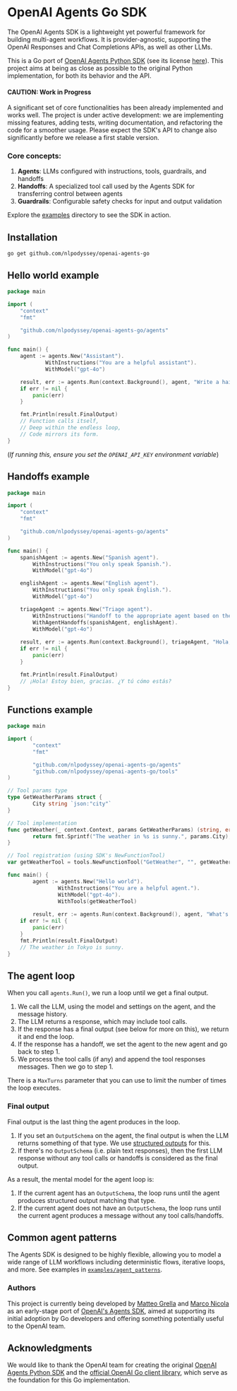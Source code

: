 # OpenAI Agents Go SDK

The OpenAI Agents SDK is a lightweight yet powerful framework for building
multi-agent workflows. It is provider-agnostic, supporting the OpenAI Responses
and Chat Completions APIs, as well as other LLMs.

This is a Go port of [OpenAI Agents Python SDK](https://openai.github.io/openai-agents-python/)
(see its license [here](https://github.com/openai/openai-agents-python/tree/main?tab=MIT-1-ov-file#readme)).
This project aims at being as close as possible to the original Python
implementation, for both its behavior and the API. 

#### CAUTION: Work in Progress

A significant set of core functionalities has been already implemented and
works well. The project is under active development: we are implementing
missing features, adding tests, writing documentation, and refactoring the
code for a smoother usage. Please expect the SDK's API to change also
significantly before we release a first stable version.

### Core concepts:

1. **Agents**: LLMs configured with instructions, tools, guardrails, and handoffs
2. **Handoffs**: A specialized tool call used by the Agents SDK for transferring control between agents
3. **Guardrails**: Configurable safety checks for input and output validation

Explore the [examples](examples) directory to see the SDK in action.

## Installation

```
go get github.com/nlpodyssey/openai-agents-go
```

## Hello world example

```go
package main

import (
	"context"
	"fmt"

	"github.com/nlpodyssey/openai-agents-go/agents"
)

func main() {
    agent := agents.New("Assistant").
            WithInstructions("You are a helpful assistant").
            WithModel("gpt-4o")

    result, err := agents.Run(context.Background(), agent, "Write a haiku about recursion in programming.")
    if err != nil {
        panic(err)
    }

    fmt.Println(result.FinalOutput)
    // Function calls itself,
    // Deep within the endless loop,
    // Code mirrors its form.
}
```

(_If running this, ensure you set the `OPENAI_API_KEY` environment variable_)

## Handoffs example

```go
package main

import (
	"context"
	"fmt"

	"github.com/nlpodyssey/openai-agents-go/agents"
)

func main() {
    spanishAgent := agents.New("Spanish agent").
        WithInstructions("You only speak Spanish.").
        WithModel("gpt-4o")

    englishAgent := agents.New("English agent").
        WithInstructions("You only speak English.").
        WithModel("gpt-4o")

    triageAgent := agents.New("Triage agent").
        WithInstructions("Handoff to the appropriate agent based on the language of the request.").
        WithAgentHandoffs(spanishAgent, englishAgent).
        WithModel("gpt-4o")
	
    result, err := agents.Run(context.Background(), triageAgent, "Hola, ¿cómo estás?")
    if err != nil {
        panic(err)
    }

    fmt.Println(result.FinalOutput)
    // ¡Hola! Estoy bien, gracias. ¿Y tú cómo estás?
}
```

## Functions example

```go
package main

import (
        "context"
        "fmt"

        "github.com/nlpodyssey/openai-agents-go/agents"
        "github.com/nlpodyssey/openai-agents-go/tools"
)

// Tool params type
type GetWeatherParams struct {
        City string `json:"city"`
}

// Tool implementation
func getWeather(_ context.Context, params GetWeatherParams) (string, error) {
        return fmt.Sprintf("The weather in %s is sunny.", params.City), nil
}

// Tool registration (using SDK's NewFunctionTool)
var getWeatherTool = tools.NewFunctionTool("GetWeather", "", getWeather)

func main() {
        agent := agents.New("Hello world").
                WithInstructions("You are a helpful agent.").
                WithModel("gpt-4o").
                WithTools(getWeatherTool)
	
        result, err := agents.Run(context.Background(), agent, "What's the weather in Tokyo?")
	if err != nil {
		panic(err)
	}
	fmt.Println(result.FinalOutput)
	// The weather in Tokyo is sunny.
}
```

## The agent loop

When you call `agents.Run()`, we run a loop until we get a final output.

1. We call the LLM, using the model and settings on the agent, and the message history.
2. The LLM returns a response, which may include tool calls.
3. If the response has a final output (see below for more on this), we return it and end the loop.
4. If the response has a handoff, we set the agent to the new agent and go back to step 1.
5. We process the tool calls (if any) and append the tool responses messages. Then we go to step 1.

There is a `MaxTurns` parameter that you can use to limit the number of times the loop executes.

### Final output

Final output is the last thing the agent produces in the loop.

1.  If you set an `OutputSchema` on the agent, the final output is when the  LLM returns something of that type. We use [structured outputs](https://platform.openai.com/docs/guides/structured-outputs) for this.
2.  If there's no `OutputSchema` (i.e. plain text responses), then the first LLM response without any tool calls or handoffs is considered as the final output.

As a result, the mental model for the agent loop is:

1. If the current agent has an `OutputSchema`, the loop runs until the agent produces structured output matching that type.
2. If the current agent does not have an `OutputSchema`, the loop runs until the current agent produces a message without any tool calls/handoffs.

## Common agent patterns

The Agents SDK is designed to be highly flexible, allowing you to model a wide
range of LLM workflows including deterministic flows, iterative loops, and more.
See examples in [`examples/agent_patterns`](examples/agent_patterns).

### Authors

This project is currently being developed by [Matteo Grella](https://github.com/matteo-grella) and [Marco Nicola](https://github.com/marco-nicola) as an early-stage port of [OpenAI's Agents SDK](https://openai.github.io/openai-agents-python/), aimed at supporting its initial adoption by Go developers and offering something potentially useful to the OpenAI team.

## Acknowledgments

We would like to thank the OpenAI team for creating the original [OpenAI Agents Python SDK](https://openai.github.io/openai-agents-python/) and the [official OpenAI Go client library](https://github.com/openai/openai-go), which serve as the foundation for this Go implementation.
